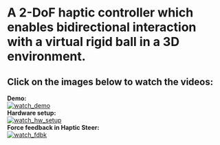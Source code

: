 # A 2-DoF haptic controller which enables bidirectional interaction with a virtual rigid ball in a 3D environment.

## Click on the images below to watch the videos:
**Demo:** <br>
[![watch_demo](https://img.youtube.com/vi/2q8rHm4gK60/1.jpg)](https://www.youtube.com/watch?v=2q8rHm4gK60)
<br>
**Hardware setup:** <br>
[![watch_hw_setup](https://img.youtube.com/vi/D9nIS4LXtgA/0.jpg)](https://www.youtube.com/watch?v=D9nIS4LXtgA)
<br>
**Force feedback in Haptic Steer:** <br>
[![watch_fdbk](https://img.youtube.com/vi/WZXPGZhVnqc/0.jpg)](https://www.youtube.com/watch?v=WZXPGZhVnqc)
<br>
